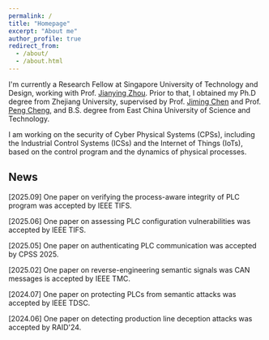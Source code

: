 ```yaml
---
permalink: /
title: "Homepage"
excerpt: "About me"
author_profile: true
redirect_from: 
  - /about/
  - /about.html
---
```


I'm currently a Research Fellow at Singapore University of Technology and Design, working with Prof. [Jianying Zhou](http://jianying.space). 
Prior to that, I obtained my Ph.D degree from Zhejiang University, supervised by Prof. [Jiming Chen](https://person.zju.edu.cn/jmchen) and Prof. [Peng Cheng](https://person.zju.edu.cn/cp), and B.S. degree from East China University of Science and Technology. 
<!-- I was a visiting student at CISPA − Helmholtz Center for Information Security, supervised by Prof. [Michael Backes](https://cispa.saarland/people/backes/) and Dr. [Yang Zhang](https://cispa.saarland/people/yang.zhang/). -->


I am working on the security of Cyber Physical Systems (CPSs), including the Industrial Control Systems (ICSs) and the Internet of Things (IoTs), based on the control program and the dynamics of physical processes. 


<!-- Research Interests
======
CPS Security;\\
State Estimation in Control System -->

## News
[2025.09] One paper on verifying the process-aware integrity of PLC program was accepted by IEEE TIFS. 

[2025.06] One paper on assessing PLC configuration vulnerabilities was accepted by IEEE TIFS. 

[2025.05] One paper on authenticating PLC communication was accepted by CPSS 2025. 

[2025.02] One paper on reverse-engineering semantic signals was CAN messages is accepted by IEEE TMC. 

[2024.07] One paper on protecting PLCs from semantic attacks was accepted by IEEE TDSC. 

[2024.06] One paper on detecting production line deception attacks was accepted by RAID'24. 

<!-- Our paper titled "Deception-Resistant Stochastic Manufacturing for Automated Production Lines" got accepted in RAID 2024.  -->



